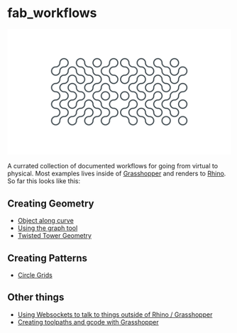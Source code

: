 # fab_workflows

![](https://github.com/STUDIOFRES/fab_workflows/raw/master/resources/patterns/01_pattern_circle_grid/01_pattern_circle_01.png)

A currated collection of documented workflows for going from virtual to physical. Most examples lives inside of [Grasshopper](https://www.grasshopper3d.com) and renders to [Rhino](https://www.rhino3d.com). So far this looks like this: 

## Creating Geometry
- [Object along curve](https://github.com/STUDIOFRES/fab_workflows/tree/master/resources/basics/00_basics_object_along_curve)
- [Using the graph tool](https://github.com/STUDIOFRES/fab_workflows/tree/master/resources/basics/01_basics_graph_tool)
- [Twisted Tower Geometry](https://github.com/STUDIOFRES/fab_workflows/tree/master/resources/advanced/01_advanced_twisted)

## Creating Patterns
- [Circle Grids](https://github.com/STUDIOFRES/fab_workflows/tree/master/resources/patterns/01_pattern_circle_grid)

## Other things

- [Using Websockets to talk to things outside of Rhino / Grasshopper](https://github.com/STUDIOFRES/fab_workflows/tree/master/resources/coms)
- [Creating toolpaths and gcode with Grasshopper](https://github.com/STUDIOFRES/fab_workflows/tree/master/gcode)
